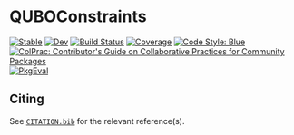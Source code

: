 # QUBOConstraints

[![Stable](https://img.shields.io/badge/docs-stable-blue.svg)](https://JuliaConstraints.github.io/QUBOConstraints.jl/stable)
[![Dev](https://img.shields.io/badge/docs-dev-blue.svg)](https://JuliaConstraints.github.io/QUBOConstraints.jl/dev)
[![Build Status](https://github.com/JuliaConstraints/QUBOConstraints.jl/actions/workflows/CI.yml/badge.svg?branch=main)](https://github.com/JuliaConstraints/QUBOConstraints.jl/actions/workflows/CI.yml?query=branch%3Amain)
[![Coverage](https://codecov.io/gh/JuliaConstraints/QUBOConstraints.jl/branch/main/graph/badge.svg)](https://codecov.io/gh/JuliaConstraints/QUBOConstraints.jl)
[![Code Style: Blue](https://img.shields.io/badge/code%20style-blue-4495d1.svg)](https://github.com/invenia/BlueStyle)
[![ColPrac: Contributor's Guide on Collaborative Practices for Community Packages](https://img.shields.io/badge/ColPrac-Contributor's%20Guide-blueviolet)](https://github.com/SciML/ColPrac)
[![PkgEval](https://JuliaCI.github.io/NanosoldierReports/pkgeval_badges/Q/QUBOConstraints.svg)](https://JuliaCI.github.io/NanosoldierReports/pkgeval_badges/report.html)

## Citing

See [`CITATION.bib`](CITATION.bib) for the relevant reference(s).
